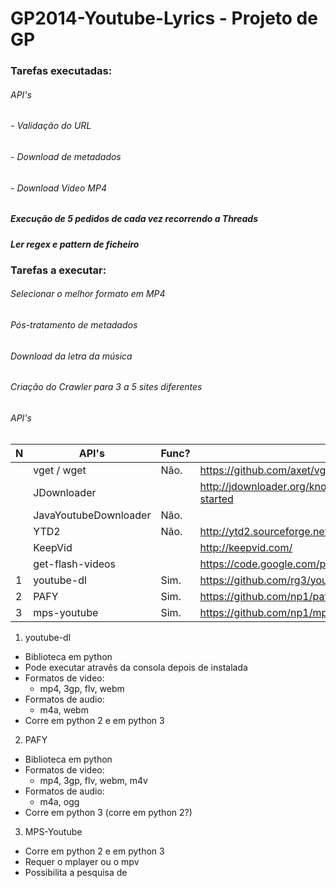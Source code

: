 GP2014-Youtube-Lyrics - Projeto de GP
=====================

### Tarefas executadas:
###### API's
###### - Validação do URL
###### - Download de metadados
###### - Download Video MP4
##### Execução de 5 pedidos de cada vez recorrendo a Threads
##### Ler regex e pattern de ficheiro

### Tarefas a executar:
###### Selecionar o melhor formato em MP4
###### Pós-tratamento de metadados
###### Download da letra da música
###### Criação do Crawler para 3 a 5 sites diferentes


###### API's

| N | API's                 | Func? | URL                                                           | Linguagem  |
|---|-----------------------|-------|---------------------------------------------------------------|------------|
|   | vget / wget           | Não.  | https://github.com/axet/vget                                  | Java       |
|   | JDownloader           |       | http://jdownloader.org/knowledge/wiki/development/get-started | Java       |
|   | JavaYoutubeDownloader | Não.  |                                                               | Java       |
|   | YTD2                  | Não.  | http://ytd2.sourceforge.net/                                  | Java       |
|   | KeepVid               |       | http://keepvid.com/                                           | Javascript |
|   | get-flash-videos      |       | https://code.google.com/p/get-flash-videos/                   | Perl       |
| 1 | youtube-dl            | Sim.  | https://github.com/rg3/youtube-dl/                            | Python     |
| 2 | PAFY                  | Sim.  | https://github.com/np1/pafy                                   | Python     |
| 3 | mps-youtube           | Sim.  | https://github.com/np1/mps-youtube                            | Python     |

1. youtube-dl
  - Biblioteca em python
  - Pode executar atravês da consola depois de instalada
  - Formatos de video:
    * mp4, 3gp, flv, webm
  - Formatos de audio:
    * m4a, webm
  - Corre em python 2 e em python 3

2. PAFY
  - Biblioteca em python
  - Formatos de video:
    * mp4, 3gp, flv, webm, m4v
  - Formatos de audio:
    * m4a, ogg
  - Corre em python 3 (corre em python 2?)

3. MPS-Youtube
  - Corre em python 2 e em python 3
  - Requer o mplayer ou o mpv
  - Possibilita a pesquisa de 
